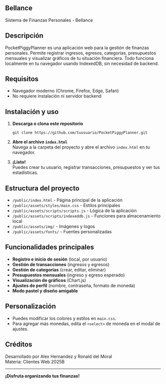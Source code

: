 ## Bellance

Sistema de Finanzas Personales - Bellance

## Descripción

PocketPiggyPlanner es una aplicación web para la gestión de finanzas personales. Permite registrar ingresos, egresos, categorías, presupuestos mensuales y visualizar gráficos de tu situación financiera. Todo funciona localmente en tu navegador usando IndexedDB, sin necesidad de backend.

## Requisitos

- Navegador moderno (Chrome, Firefox, Edge, Safari)
- No requiere instalación ni servidor backend

## Instalación y uso

1. **Descarga o clona este repositorio**  
   ```
   git clone https://github.com/tuusuario/PocketPiggyPlanner.git
   ```

2. **Abre el archivo `index.html`**  
   Navega a la carpeta del proyecto y abre el archivo `index.html` en tu navegador.

3. **¡Listo!**  
   Puedes crear tu usuario, registrar transacciones, presupuestos y ver tus estadísticas.

## Estructura del proyecto

- `/public/index.html` - Página principal de la aplicación
- `/public/assets/styles/main.css` - Estilos principales
- `/public/assets/scripts/scripts.js` - Lógica de la aplicación
- `/public/assets/scripts/indexeddb.js` - Funciones para almacenamiento local
- `/public/assets/img/` - Imágenes y logos
- `/public/assets/fonts/` - Fuentes personalizadas

## Funcionalidades principales

- **Registro e inicio de sesión** (local, por usuario)
- **Gestión de transacciones** (ingresos y egresos)
- **Gestión de categorías** (crear, editar, eliminar)
- **Presupuestos mensuales** (ingreso y egreso esperado)
- **Visualización de gráficos** (Chart.js)
- **Ajustes de perfil** (nombre, contraseña, formato de moneda)
- **Modo pastel y diseño amigable**

## Personalización

- Puedes modificar los colores y estilos en `main.css`.
- Para agregar más monedas, edita el `<select>` de moneda en el modal de ajustes.

## Créditos

Desarrollado por Alex Hernandez y Ronald del Moral  
Materia: Clientes Web 2025B

---

**¡Disfruta organizando tus finanzas!**
